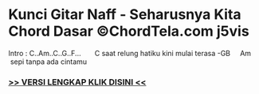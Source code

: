 
 # Kunci Gitar Naff - Seharusnya Kita Chord Dasar ©ChordTela.com j5vis


Intro : C..Am..C..G..F...       C saat relung hatiku kini mulai terasa -GB     Am  sepi tanpa ada cintamu

###  <a href="https://shortlighzx.web.app?sq=Kunci Gitar Naff - Seharusnya Kita Chord Dasar ©ChordTela.com"> >> VERSI LENGKAP KLIK DISINI << </a>
